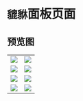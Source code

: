 # `貔貅`面板页面

## 预览图

<table>
  <tr>
    <td><a href="https://sm.ms/image/YGPwtdQ8ZA1LaTD" target="_blank"><img src="https://s2.loli.net/2023/07/25/YGPwtdQ8ZA1LaTD.png" /></a></td>
    <td><a href="https://sm.ms/image/FLIP6QgwHv59mEi" target="_blank"><img src="https://s2.loli.net/2023/07/25/FLIP6QgwHv59mEi.png" /></a></td>
  </tr>
  <tr>
    <td><a href="https://sm.ms/image/62YMUmVi9Duw8k3" target="_blank"><img src="https://s2.loli.net/2023/07/25/62YMUmVi9Duw8k3.png" /></a></td>
    <td><a href="https://sm.ms/image/rgZWRqO3nycNlLI" target="_blank"><img src="https://s2.loli.net/2023/07/25/rgZWRqO3nycNlLI.png" /></a></td>
  </tr>
  <tr>
    <td><a href="https://sm.ms/image/s4Qo3tyJHDWV5bk" target="_blank"><img src="https://s2.loli.net/2023/07/25/s4Qo3tyJHDWV5bk.png" /></a></td>
    <td><a href="https://sm.ms/image/X4cPOGEoMgUpIla" target="_blank"><img src="https://s2.loli.net/2023/07/25/X4cPOGEoMgUpIla.png" /></a></td>
  </tr>
  <tr>
    <td><a href="https://sm.ms/image/CMwIO4mpuW1XS39" target="_blank"><img src="https://s2.loli.net/2023/07/25/CMwIO4mpuW1XS39.png" /></a></td>
    <td><a href="https://sm.ms/image/q2fzvTHBW9yKiox" target="_blank"><img src="https://s2.loli.net/2023/07/25/q2fzvTHBW9yKiox.png" /></a></td>
  </tr>
</table>
